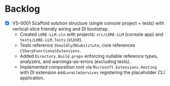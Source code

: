 # Backlog

- [x] VS-0001 Scaffold solution structure (single console project + tests) with vertical-slice friendly wiring and DI bootstrap.
  - Created `LORE-LLM.sln` with projects: `src/LORE-LLM` (console app) and `tests/LORE-LLM.Tests` (xUnit).
  - Tests reference `Shouldly`/`NSubstitute`; core references `CSharpFunctionalExtensions`.
  - Added `Directory.Build.props` enforcing nullable reference types, analyzers, and warnings-as-errors (excluding tests).
  - Implemented composition root via `Microsoft.Extensions.Hosting` with DI extension `AddLoreLlmServices` registering the placeholder CLI application.
